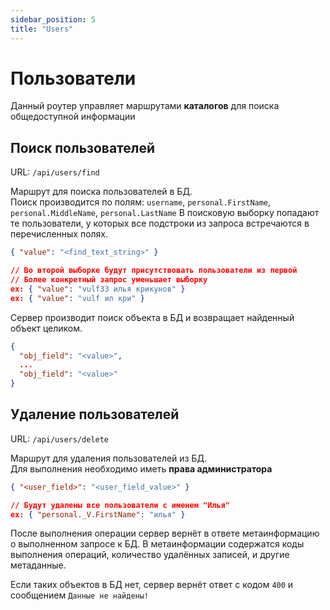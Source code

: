 ```yaml
---
sidebar_position: 5
title: "Users"
---
```


# Пользователи

Данный роутер управляет маршрутами **каталогов** для поиска общедоступной информации 

## Поиск пользователей

URL: `/api/users/find`

Маршрут для поиска пользователей в БД.  
Поиск производится по полям:  `username`, `personal.FirstName`, `personal.MiddleName`, `personal.LastName` 
В поисковую выборку попадают те пользователи, у которых все подстроки из запроса встречаются в перечисленных полях.

```json title="[POST] request body"
{ "value": "<find_text_string>" }

// Во второй выборке будут присутствовать пользователи из первой
// Более конкретный запрос уменьшает выборку
ex: { "value": "vulf33 илья крикунов" }
ex: { "value": "vulf ил кри" }
```

Сервер производит поиск объекта в БД и возвращает найденный объект целиком.
```json title="[POST] response body"
{ 
  "obj_field": "<value>",
  ...
  "obj_field": "<value>"
}
```

## Удаление пользователей

URL: `/api/users/delete`

Маршрут для удаления пользователей из БД.  
Для выполнения необходимо иметь **права администратора**

```json title="[POST] request body"
{ "<user_field>": "<user_field_value>" }

// Будут удалены все пользователи с именем "Илья"
ex: { "personal._V.FirstName": "илья" }
```
После выполнения операции сервер вернёт в ответе метаинформацию о выполненном запросе к БД. В метаинформации содержатся коды выполнения операций, количество удалённых записей, и другие метаданные.  


Если таких объектов в БД нет, сервер вернёт ответ с кодом `400` и сообщением `Данные не найдены!`
